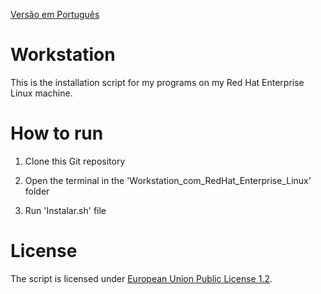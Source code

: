 [Versão em Português](README.md)

# Workstation

This is the installation script for my programs on my Red Hat Enterprise Linux machine.

# How to run

1. Clone this Git repository

2. Open the terminal in the 'Workstation_com_RedHat_Enterprise_Linux' folder

3. Run 'Instalar.sh' file

# License

The script is licensed under [European Union Public License 1.2](LICENSE).
